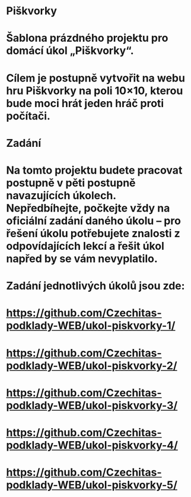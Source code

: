 # Piškvorky

# Šablona prázdného projektu pro domácí úkol „Piškvorky“.

# Cílem je postupně vytvořit na webu hru Piškvorky na poli 10×10, kterou bude moci hrát jeden hráč proti počítači.

# Zadání

# Na tomto projektu budete pracovat postupně v pěti postupně navazujících úkolech. Nepředbíhejte, počkejte vždy na oficiální zadání daného úkolu – pro řešení úkolu potřebujete znalosti z odpovídajících lekcí a řešit úkol napřed by se vám nevyplatilo.

# Zadání jednotlivých úkolů jsou zde:

# https://github.com/Czechitas-podklady-WEB/ukol-piskvorky-1/
# https://github.com/Czechitas-podklady-WEB/ukol-piskvorky-2/
# https://github.com/Czechitas-podklady-WEB/ukol-piskvorky-3/
# https://github.com/Czechitas-podklady-WEB/ukol-piskvorky-4/
# https://github.com/Czechitas-podklady-WEB/ukol-piskvorky-5/

